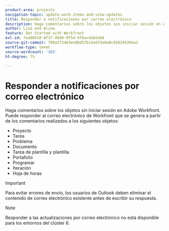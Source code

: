 ```yaml
---
product-area: projects
navigation-topic: update-work-items-and-view-updates
title: Responder a notificaciones por correo electrónico
description: Haga comentarios sobre los objetos sin iniciar sesión en Adobe Workfront. Puede responder al correo electrónico de Workfront que se genera a partir de los comentarios realizados en proyectos, tareas, problemas y otros objetos.
author: Lisa and Alina
feature: Get Started with Workfront
exl-id: fea88410-8f37-49d0-9f5d-9fbac4ab5de6
source-git-commit: 799a2f3463ee98d57b13edfda8a0c93629439ea3
workflow-type: tm+mt
source-wordcount: '103'
ht-degree: 7%

---
```


# Responder a notificaciones por correo electrónico

Haga comentarios sobre los objetos sin iniciar sesión en Adobe Workfront. Puede responder al correo electrónico de Workfront que se genera a partir de los comentarios realizados a los siguientes objetos:

* Proyecto
* Tarea
* Problema
* Documento
* Tarea de plantilla y plantilla
* Portafolio
* Programar
* Iteración
* Hoja de horas

>[!IMPORTANT]
>
>Para evitar errores de envío, los usuarios de Outlook deben eliminar el contenido de correo electrónico existente antes de escribir su respuesta.

>[!NOTE]
>
>Responder a las actualizaciones por correo electrónico no está disponible para los entornos del clúster 6.
